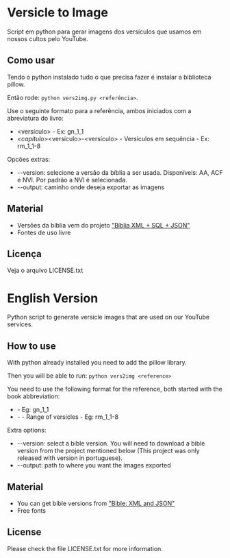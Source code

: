 # Versicle to Image
Script em python para gerar imagens dos versículos que usamos em nossos cultos pelo YouTube.

## Como usar
Tendo o python instalado tudo o que precisa fazer é instalar a biblioteca pillow.

Então rode: `python vers2img.py <referência>`.

Use o seguinte formato para a referência, ambos iniciados com a abreviatura do livro: 
- <livro>_<capitulo>_<versículo> - Ex: gn\_1\_1
- <livro>_<capítulo>_<versículo>-<versículo> - Versículos em sequência - Ex: rm\_1\_1\-8

Opcões extras:
- --version: selecione a versão da bíblia a ser usada. Disponíveis: AA, ACF e NVI. Por padrão a NVI é selecionada.
- --output: caminho onde deseja exportar as imagens

## Material
- Versões da bíblia vem do projeto ["Bíblia XML + SQL + JSON"](https://github.com/thiagobodruk/biblia)
- Fontes de uso livre

## Licença
Veja o arquivo LICENSE.txt


# English Version
Python script to generate versicle images that are used on our YouTube services.

## How to use
With python already installed you need to add the pillow library.

Then you will be able to run: `python vers2img <reference>`

You need to use the following format for the reference, both started with the book abbreviation:
- <book>_<chapter>_<verscile> - Eg: gn\_1\_1
- <book>_<chapter>_<verscile>-<versicle> - Range of versicles - Eg: rm\_1\_1\-8

Extra options:
- --version: select a bible version. You will need to download a bible version from the project mentioned below (This project was only released with version in portuguese).
- --output: path to where you want the images exported

## Material
- You can get bible versions from ["Bible: XML and JSON"](https://github.com/thiagobodruk/bible)
- Free fonts

## License
Please check the file LICENSE.txt for more information.
